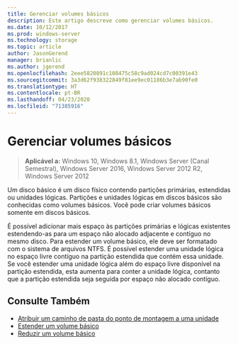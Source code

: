 ```yaml
---
title: Gerenciar volumes básicos
description: Este artigo descreve como gerenciar volumes básicos.
ms.date: 10/12/2017
ms.prod: windows-server
ms.technology: storage
ms.topic: article
author: JasonGerend
manager: brianlic
ms.author: jgerend
ms.openlocfilehash: 2eee5820891c108475c58c9ad024cd7c00391e43
ms.sourcegitcommit: 3a3d62f938322849f81ee9ec01186b3e7ab90fe0
ms.translationtype: HT
ms.contentlocale: pt-BR
ms.lasthandoff: 04/23/2020
ms.locfileid: "71385916"
---
```

# <a name="manage-basic-volumes"></a>Gerenciar volumes básicos

> **Aplicável a:** Windows 10, Windows 8.1, Windows Server (Canal Semestral), Windows Server 2016, Windows Server 2012 R2, Windows Server 2012

Um disco básico é um disco físico contendo partições primárias, estendidas ou unidades lógicas. Partições e unidades lógicas em discos básicos são conhecidas como volumes básicos. Você pode criar volumes básicos somente em discos básicos.

É possível adicionar mais espaço às partições primárias e lógicas existentes estendendo-as para um espaço não alocado adjacente e contíguo no mesmo disco. Para estender um volume básico, ele deve ser formatado com o sistema de arquivos NTFS. É possível estender uma unidade lógica no espaço livre contíguo na partição estendida que contém essa unidade. Se você estender uma unidade lógica além do espaço livre disponível na partição estendida, esta aumenta para conter a unidade lógica, contanto que a partição estendida seja seguida por espaço não alocado contíguo.

## <a name="see-also"></a>Consulte Também

-   [Atribuir um caminho de pasta do ponto de montagem a uma unidade](assign-a-mount-point-folder-path-to-a-drive.md)
-   [Estender um volume básico](extend-a-basic-volume.md)
-   [Reduzir um volume básico](shrink-a-basic-volume.md)